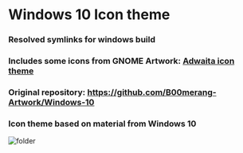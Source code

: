 # Windows 10 Icon theme #

### Resolved symlinks for windows build

### Includes some icons from GNOME Artwork: [Adwaita icon theme](https://gitlab.gnome.org/GNOME/adwaita-icon-theme)

### Original repository: https://github.com/B00merang-Artwork/Windows-10

### Icon theme based on material from Windows 10

![folder](http://b00merang.weebly.com/uploads/1/6/8/1/16813022/published/9145133.png?1486514028)
